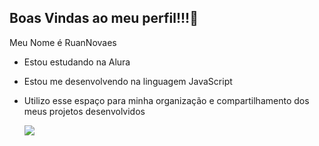 ## Boas Vindas ao meu perfil!!!💙

Meu Nome é RuanNovaes

- Estou estudando na Alura
- Estou me desenvolvendo na linguagem JavaScript
- Utilizo esse espaço  para minha organização e compartilhamento dos meus projetos desenvolvidos

  ![](https://media1.tenor.com/m/ACkZgW9fMukAAAAC/hellsing-alucard.gif) 
